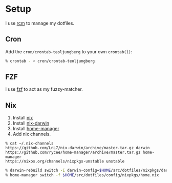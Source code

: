 # Setup

I use [rcm](http://github.com/thoughtbot/rcm) to manage my dotfiles.

## Cron

Add the `cron/crontab-teoljungberg` to your own `crontab(1)`:

```sh
% crontab - < cron/crontab-teoljungberg
```

## FZF

I use [fzf](http://github.com/junegunn/fzf) to act as my fuzzy-matcher.

## Nix

1. Install [nix]
1. Install [nix-darwin]
1. Install [home-manager]
1. Add nix channels.

```
% cat ~/.nix-channels
https://github.com/LnL7/nix-darwin/archive/master.tar.gz darwin
https://github.com/rycee/home-manager/archive/master.tar.gz home-manager
https://nixos.org/channels/nixpkgs-unstable unstable
```

```sh
% darwin-rebuild switch -I darwin-config=$HOME/src/dotfiles/nixpkgs/darwin-configuration.nix
% home-manager switch -f $HOME/src/dotfiles/config/nixpkgs/home.nix
```

[nix]: https://nixos.org/download.html
[nix-darwin]: https://github.com/LnL7/nix-darwin
[home-manager]: https://github.com/rycee/home-manager
